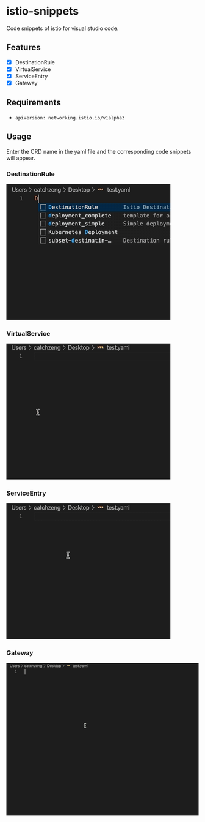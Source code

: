 # istio-snippets

Code snippets of istio for visual studio code.

## Features

- [x] DestinationRule
- [x] VirtualService
- [x] ServiceEntry
- [x] Gateway

## Requirements

- `apiVersion: networking.istio.io/v1alpha3`

## Usage

Enter the CRD name in the yaml file and the corresponding code snippets will appear.

### DestinationRule

![DestinationRule](./images/DestinationRule.gif)

### VirtualService

![VirtualService](./images/VirtualService.gif)

### ServiceEntry

![ServiceEntry](./images/ServiceEntry.gif)

### Gateway

![Gateway](./images/Gateway.gif)